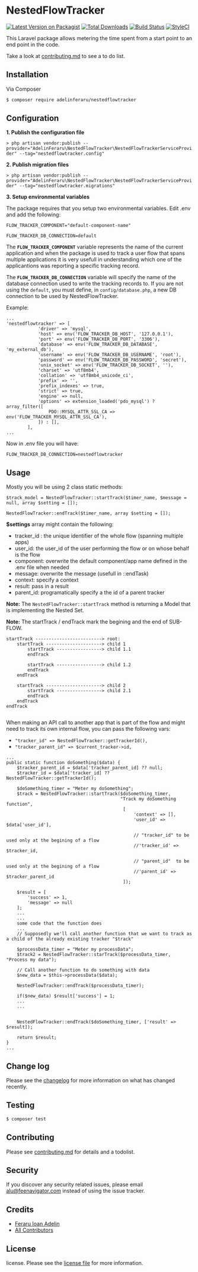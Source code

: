 # NestedFlowTracker

[![Latest Version on Packagist][ico-version]][link-packagist]
[![Total Downloads][ico-downloads]][link-downloads]
[![Build Status][ico-travis]][link-travis]
[![StyleCI][ico-styleci]][link-styleci]

This Laravel package allows metering the time spent from a start point to an end point in the code.

Take a look at [contributing.md](contributing.md) to see a to do list.

## Installation

Via Composer

``` bash
$ composer require adelinferaru/nestedflowtracker
```

## Configuration

**1. Publish the configuration file**

```> php artisan vendor:publish --provider="AdelinFeraru\NestedFlowTracker\NestedFlowTrackerServiceProvider" --tag="nestedflowtracker.config"```

**2. Publish migration files**

```> php artisan vendor:publish --provider="AdelinFeraru\NestedFlowTracker\NestedFlowTrackerServiceProvider" --tag="nestedflowtracker.migrations"```

**3. Setup environmental variables**

The package requires that you setup two environmental variables. Edit .env and add the following:

```FLOW_TRACKER_COMPONENT="default-component-name"```

```FLOW_TRACKER_DB_CONNECTION=default```

The **```FLOW_TRACKER_COMPONENT```** variable represents the name of the current application and when the package is used to track a user flow that spans multiple applications it is very usefull in understanding which one of the applicantions was reporting a specific tracking record.

The **```FLOW_TRACKER_DB_CONNECTION```** variable will specify the name of the database connection used to write the tracking records to. If you are not using the ```default```, you must define, in ```config/database.php```, a new DB connection to be used by NestedFlowTracker.

Example:
```$xslt
...
'nestedflowtracker' => [
            'driver' => 'mysql',
            'host' => env('FLOW_TRACKER_DB_HOST', '127.0.0.1'),
            'port' => env('FLOW_TRACKER_DB_PORT', '3306'),
            'database' => env('FLOW_TRACKER_DB_DATABASE', 'my_external_db'),
            'username' => env('FLOW_TRACKER_DB_USERNAME', 'root'),
            'password' => env('FLOW_TRACKER_DB_PASSWORD', 'secret'),
            'unix_socket' => env('FLOW_TRACKER_DB_SOCKET', ''),
            'charset' => 'utf8mb4',
            'collation' => 'utf8mb4_unicode_ci',
            'prefix' => '',
            'prefix_indexes' => true,
            'strict' => true,
            'engine' => null,
            'options' => extension_loaded('pdo_mysql') ? array_filter([
                PDO::MYSQL_ATTR_SSL_CA => env('FLOW_TRACKER_MYSQL_ATTR_SSL_CA'),
            ]) : [],
        ],
...
```
Now in .env file you will have:

```FLOW_TRACKER_DB_CONNECTION=nestedflowtracker``` 


## Usage

Mostly you will be using 2 class static methods:

```$track_model = NestedFlowTracker::startTrack($timer_name, $message = null, array $setting = []);```

```NestedFlowTracker::endTrack($timer_name, array $setting = []);```

**$settings** array might contain the following:

- tracker_id : the unique identifier of the whole flow (spanning multiple apps) 
- user_id: the user_id of the user performing the flow or on whose behalf is the flow
- component: overwrite the default component/app name defined in the .env file when needed
- message: overwrite the message (usefull in ::endTask)
- context: specify a context
- result: pass in a result
- parent_id: programatically specify a the id of a parent tracker

**Note:** The ```NestedFlowTracker::startTrack``` method is returning a Model that is implementing the Nested Set.

**Note:** The startTrack / endTrack mark the begining and the end of SUB-FLOW. 
```$xslt
startTrack -------------------------> root:
    startTrack ---------------------> child 1
        startTrack -----------------> child 1.1
        endTrack
        
        startTrack -----------------> child 1.2
        endTrack
    endTrack

    startTrack ---------------------> child 2 
        startTrack -----------------> child 2.1
        endTrack
    endTrack
endTrack
    
```

When making an API call to another app that is part of the flow and might need to track its own internal flow, you can pass the following vars:

- ```"tracker_id" => NestedFlowTracker::getTrackerId(),```
- ```"tracker_parent_id" => $current_tracker->id,```




```$xslt
...
public static function doSomething($data) {
    $tracker_parent_id = $data['tracker_parent_id] ?? null;
    $tracker_id = $data['tracker_id] ?? NestedFlowTracker::getTrackerId();

    $doSomething_timer = "Meter my doSomething";
    $track = NestedFlowTracker::startTrack($doSomething_timer, 
                                           "Track my doSomething function", 
                                            [
                                                'context' => [],
                                                'user_id' => $data['user_id'],
            
                                                // "tracker_id" to be used only at the begining of a flow
                                                //'tracker_id' => $tracker_id,
            
                                                // "parent_id"  to be used only at the begining of a flow
                                                //'parent_id' => $tracker_parent_id
                                            ]);

    $result = [
        'success' => 1,
        'message' => null
    ];
    ...
    ...
    some code that the function does
    ...
    // Supposedly we'll call another function that we want to track as a child of the already existing tracker "$track"

    $processData_timer = "Meter my processData";
    $track2 = NestedFlowTracker::starTrack($processData_timer, "Process my data");
    
    // Call another function to do something with data     
    $new_data = $this->processData($data);
    
    NestedFlowTracker::endTrack($processData_timer);

    if($new_data) $result['success'] = 1;
    ...
    ...


    NestedFlowTracker::endTrack($doSomething_timer, ['result' => $result]);

    return $result;
}
...
```


## Change log

Please see the [changelog](changelog.md) for more information on what has changed recently.

## Testing

``` bash
$ composer test
```

## Contributing

Please see [contributing.md](contributing.md) for details and a todolist.

## Security

If you discover any security related issues, please email alu@feenavigator.com instead of using the issue tracker.

## Credits

- [Feraru Ioan Adelin][link-author]
- [All Contributors][link-contributors]

## License

license. Please see the [license file](license.md) for more information.

[ico-version]: https://img.shields.io/packagist/v/adelinferaru/nestedflowtracker.svg?style=flat-square
[ico-downloads]: https://img.shields.io/packagist/dt/adelinferaru/nestedflowtracker.svg?style=flat-square
[ico-travis]: https://img.shields.io/travis/adelinferaru/nestedflowtracker/master.svg?style=flat-square
[ico-styleci]: https://styleci.io/repos/12345678/shield

[link-packagist]: https://packagist.org/packages/adelinferaru/nestedflowtracker
[link-downloads]: https://packagist.org/packages/adelinferaru/nestedflowtracker
[link-travis]: https://travis-ci.org/adelinferaru/nestedflowtracker
[link-styleci]: https://styleci.io/repos/12345678
[link-author]: https://github.com/adelinferaru
[link-contributors]: ../../contributors
